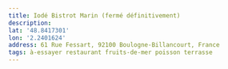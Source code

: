 ```yaml
---
title: Iodé Bistrot Marin (fermé définitivement)
description: 
lat: '48.8417301'
lon: '2.2401624'
address: 61 Rue Fessart, 92100 Boulogne-Billancourt, France
tags: à-essayer restaurant fruits-de-mer poisson terrasse
---
```

